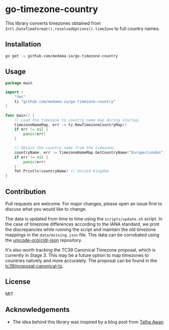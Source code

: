 # go-timezone-country

This library converts timezones obtained from `Intl.DateTimeFormat().resolvedOptions().timeZone` to full country names.

## Installation

```bash
go get -u github.com/medama-io/go-timezone-country
```

## Usage

```go
package main

import (
    "fmt"
    tz "github.com/medama-io/go-timezone-country"
)

func main() {
    // Load the timezone to country name map during startup.
    timezoneNameMap, err := tz.NewTimezoneCountryMap()
    if err != nil {
        panic(err)
    }

    // Obtain the country name from the timezone.
    countryName, err := timezoneNameMap.GetCountryName("Europe/London")
    if err != nil {
        panic(err)
    }
    fmt.Println(countryName) // United Kingdom
}
```

## Contribution

Pull requests are welcome. For major changes, please open an issue first to discuss what you would like to change.

The data is updated from time to time using the `scripts/update.sh` script. In the case of timezone differences according to the IANA standard, we print the discrepancies while running the script and maintain the old timezone mappings in the `data/missing.json` file. This data can be corrobated using the [unicode-org/cldr-json](https://github.com/unicode-org/cldr-json/blob/main/cldr-json/cldr-bcp47/bcp47/timezone.json) repository.

It's also worth tracking the TC39 Canonical Timezone proposal, which is currently in Stage 3. This may be a future option to map timezones to countries natively and more accurately. The proposal can be found in the [tc39/proposal-canonical-tz](https://github.com/tc39/proposal-canonical-tz).

## License

MIT

## Acknowledgements

- The idea behind this library was inspired by a blog post from [Talha Awan](https://www.techighness.com/post/get-user-country-and-region-on-browser-with-javascript-only/)
